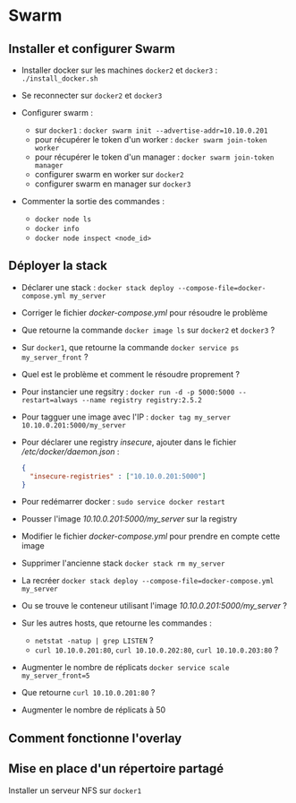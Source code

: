 # Swarm

## Installer et configurer Swarm

* Installer docker sur les machines `docker2` et `docker3` : `./install_docker.sh`
* Se reconnecter sur `docker2` et `docker3`

* Configurer swarm :
  * sur `docker1` : `docker swarm init --advertise-addr=10.10.0.201`
  * pour récupérer le token d'un worker : `docker swarm join-token worker`
  * pour récupérer le token d'un manager : `docker swarm join-token manager`
  * configurer swarm en worker sur `docker2`
  * configurer swarm en manager sur `docker3`

* Commenter la sortie des commandes :
  * `docker node ls`
  * `docker info`
  * `docker node inspect <node_id>`

## Déployer la stack

* Déclarer une stack : `docker stack deploy --compose-file=docker-compose.yml my_server`
* Corriger le fichier *docker-compose.yml* pour résoudre le problème
* Que retourne la commande `docker image ls` sur `docker2` et `docker3` ?
* Sur `docker1`, que retourne la commande `docker service ps my_server_front` ?
* Quel est le problème et comment le résoudre proprement ?

* Pour instancier une regsitry : `docker run -d -p 5000:5000 --restart=always --name registry registry:2.5.2`
* Pour tagguer une image avec l'IP : `docker tag my_server 10.10.0.201:5000/my_server`
* Pour déclarer une registry *insecure*, ajouter dans le fichier */etc/docker/daemon.json* :
  ```json
  {
    "insecure-registries" : ["10.10.0.201:5000"]
  }
  ```
* Pour redémarrer docker : `sudo service docker restart`
* Pousser l'image *10.10.0.201:5000/my_server* sur la registry
* Modifier le fichier *docker-compose.yml* pour prendre en compte cette image

* Supprimer l'ancienne stack `docker stack rm my_server`
* La recréer `docker stack deploy --compose-file=docker-compose.yml my_server`
* Ou se trouve le conteneur utilisant l'image *10.10.0.201:5000/my_server* ?
* Sur les autres hosts, que retourne les commandes :
  * `netstat -natup | grep LISTEN` ?
  * `curl 10.10.0.201:80`, `curl 10.10.0.202:80`, `curl 10.10.0.203:80` ?

* Augmenter le nombre de réplicats `docker service scale my_server_front=5`
* Que retourne `curl 10.10.0.201:80` ?
* Augmenter le nombre de réplicats à 50

## Comment fonctionne l'overlay

## Mise en place d'un répertoire partagé

Installer un serveur NFS sur `docker1`
